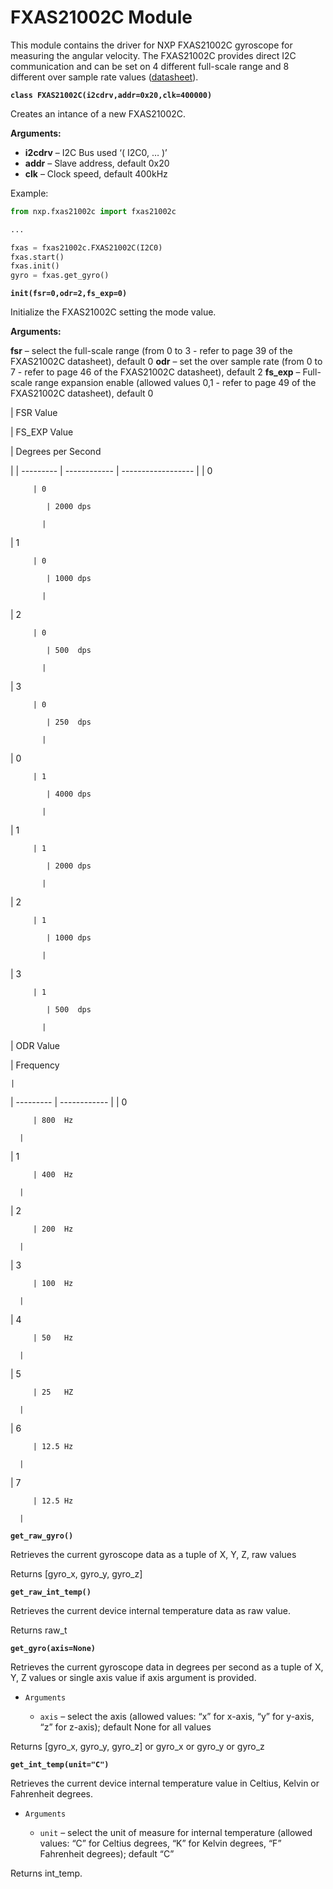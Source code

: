 # FXAS21002C Module

This module contains the driver for NXP FXAS21002C gyroscope for measuring the angular velocity.
The FXAS21002C provides direct I2C communication and can be set on 4 different full-scale range and 8 different over sample rate values  ([datasheet](http://www.nxp.com/assets/documents/data/en/data-sheets/FXAS21002.pdf)).


**`class FXAS21002C(i2cdrv,addr=0x20,clk=400000)`**

Creates an intance of a new FXAS21002C.


**Arguments:**

    
-	**i2cdrv** – I2C Bus used ‘( I2C0, … )’
-	**addr** – Slave address, default 0x20
-	**clk** – Clock speed, default 400kHz


Example:

```py
from nxp.fxas21002c import fxas21002c

...

fxas = fxas21002c.FXAS21002C(I2C0)
fxas.start()
fxas.init()
gyro = fxas.get_gyro()
```


**`init(fsr=0,odr=2,fs_exp=0)`**

Initialize the FXAS21002C setting the mode value.


**Arguments:**

    
**fsr** – select the full-scale range (from 0 to 3 - refer to page 39 of the FXAS21002C datasheet), default 0
**odr** – set the over sample rate (from 0 to 7 - refer to page 46 of the FXAS21002C datasheet), default 2
**fs_exp** – Full-scale range expansion enable (allowed values 0,1 - refer to page 49 of the FXAS21002C datasheet), default 0


| FSR Value

 | FS_EXP Value

 | Degrees per Second

 |
| --------- | ------------ | ------------------ |
| 0

         | 0

            | 2000 dps

           |
| 1

         | 0

            | 1000 dps

           |
| 2

         | 0

            | 500  dps

           |
| 3

         | 0

            | 250  dps

           |
| 0

         | 1

            | 4000 dps

           |
| 1

         | 1

            | 2000 dps

           |
| 2

         | 1

            | 1000 dps

           |
| 3

         | 1

            | 500  dps

           |
| ODR Value

 | Frequency

    |
| --------- | ------------ |
| 0

         | 800  Hz

      |
| 1

         | 400  Hz

      |
| 2

         | 200  Hz

      |
| 3

         | 100  Hz

      |
| 4

         | 50   Hz

      |
| 5

         | 25   HZ

      |
| 6

         | 12.5 Hz

      |
| 7

         | 12.5 Hz

      |

**`get_raw_gyro()`**

Retrieves the current gyroscope data as a tuple of X, Y, Z, raw values

Returns [gyro_x, gyro_y, gyro_z]


**`get_raw_int_temp()`**

Retrieves the current device internal temperature data as raw value.

Returns raw_t


**`get_gyro(axis=None)`**

Retrieves the current gyroscope data in degrees per second as a tuple of X, Y, Z values or single axis value if axis argument is provided.


* ```Arguments```

    
    * ```axis``` – select the axis (allowed values: “x” for x-axis, “y” for y-axis, “z” for z-axis); default None for all values


Returns [gyro_x, gyro_y, gyro_z] or gyro_x or gyro_y or gyro_z


**`get_int_temp(unit="C")`**

Retrieves the current device internal temperature value in Celtius, Kelvin or Fahrenheit degrees.


* ```Arguments```

    
    * ```unit``` – select the unit of measure for internal temperature (allowed values: “C” for Celtius degrees, “K” for Kelvin degrees, “F” Fahrenheit degrees); default “C”


Returns int_temp.
<!--stackedit_data:
eyJoaXN0b3J5IjpbLTE5MjUyNzk2MTEsMTQwNDg2MjMyNl19
-->